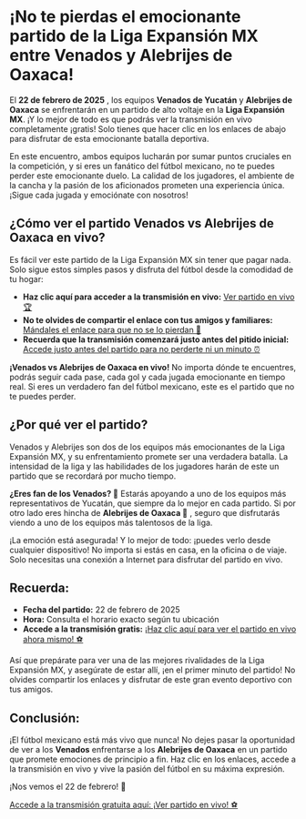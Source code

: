 # ¡No te pierdas el emocionante partido de la Liga Expansión MX entre Venados y Alebrijes de Oaxaca!

El **22 de febrero de 2025** , los equipos **Venados de Yucatán** y **Alebrijes de Oaxaca** se enfrentarán en un partido de alto voltaje en la **Liga Expansión MX**. ¡Y lo mejor de todo es que podrás ver la transmisión en vivo completamente ¡gratis! Solo tienes que hacer clic en los enlaces de abajo para disfrutar de esta emocionante batalla deportiva.

En este encuentro, ambos equipos lucharán por sumar puntos cruciales en la competición, y si eres un fanático del fútbol mexicano, no te puedes perder este emocionante duelo. La calidad de los jugadores, el ambiente de la cancha y la pasión de los aficionados prometen una experiencia única. ¡Sigue cada jugada y emociónate con nosotros!

## ¿Cómo ver el partido Venados vs Alebrijes de Oaxaca en vivo?

Es fácil ver este partido de la Liga Expansión MX sin tener que pagar nada. Solo sigue estos simples pasos y disfruta del fútbol desde la comodidad de tu hogar:

- **Haz clic aquí para acceder a la transmisión en vivo:** [Ver partido en vivo 🏆](https://tinyurl.com/livestreamfreeo?st=Venados+vs+Alebrijes+de+Oaxaca&si=gh)
- **No te olvides de compartir el enlace con tus amigos y familiares:** [Mándales el enlace para que no se lo pierdan 📲](https://tinyurl.com/livestreamfreeo?st=Venados+vs+Alebrijes+de+Oaxaca&si=gh)
- **Recuerda que la transmisión comenzará justo antes del pitido inicial:** [Accede justo antes del partido para no perderte ni un minuto ⏰](https://tinyurl.com/livestreamfreeo?st=Venados+vs+Alebrijes+de+Oaxaca&si=gh)

**¡Venados vs Alebrijes de Oaxaca en vivo!** No importa dónde te encuentres, podrás seguir cada pase, cada gol y cada jugada emocionante en tiempo real. Si eres un verdadero fan del fútbol mexicano, este es el partido que no te puedes perder.

## ¿Por qué ver el partido?

Venados y Alebrijes son dos de los equipos más emocionantes de la Liga Expansión MX, y su enfrentamiento promete ser una verdadera batalla. La intensidad de la liga y las habilidades de los jugadores harán de este un partido que se recordará por mucho tiempo.

**¿Eres fan de los Venados? 🦌** Estarás apoyando a uno de los equipos más representativos de Yucatán, que siempre da lo mejor en cada partido. Si por otro lado eres hincha de **Alebrijes de Oaxaca 🦋** , seguro que disfrutarás viendo a uno de los equipos más talentosos de la liga.

¡La emoción está asegurada! Y lo mejor de todo: ¡puedes verlo desde cualquier dispositivo! No importa si estás en casa, en la oficina o de viaje. Solo necesitas una conexión a Internet para disfrutar del partido en vivo.

## Recuerda:

- **Fecha del partido:** 22 de febrero de 2025
- **Hora:** Consulta el horario exacto según tu ubicación
- **Accede a la transmisión gratis:** [¡Haz clic aquí para ver el partido en vivo ahora mismo! ⚽](https://tinyurl.com/livestreamfreeo?st=Venados+vs+Alebrijes+de+Oaxaca&si=gh)

Así que prepárate para ver una de las mejores rivalidades de la Liga Expansión MX, y asegúrate de estar allí, ¡en el primer minuto del partido! No olvides compartir los enlaces y disfrutar de este gran evento deportivo con tus amigos.

## Conclusión:

¡El fútbol mexicano está más vivo que nunca! No dejes pasar la oportunidad de ver a los **Venados** enfrentarse a los **Alebrijes de Oaxaca** en un partido que promete emociones de principio a fin. Haz clic en los enlaces, accede a la transmisión en vivo y vive la pasión del fútbol en su máxima expresión.

¡Nos vemos el 22 de febrero! 🏅

[Accede a la transmisión gratuita aquí: ¡Ver partido en vivo! ⚽](https://tinyurl.com/livestreamfreeo?st=Venados+vs+Alebrijes+de+Oaxaca&si=gh)
